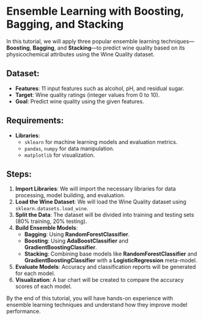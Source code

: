 # Ensemble Learning with Boosting, Bagging, and Stacking

In this tutorial, we will apply three popular ensemble learning techniques—**Boosting**, **Bagging**, and **Stacking**—to predict wine quality based on its physicochemical attributes using the Wine Quality dataset.

## Dataset:
- **Features**: 11 input features such as alcohol, pH, and residual sugar.
- **Target**: Wine quality ratings (integer values from 0 to 10).
- **Goal**: Predict wine quality using the given features.

## Requirements:
- **Libraries**: 
  - `sklearn` for machine learning models and evaluation metrics.
  - `pandas`, `numpy` for data manipulation.
  - `matplotlib` for visualization.

## Steps:
1. **Import Libraries**: We will import the necessary libraries for data processing, model building, and evaluation.
2. **Load the Wine Dataset**: We will load the Wine Quality dataset using `sklearn.datasets.load_wine`.
3. **Split the Data**: The dataset will be divided into training and testing sets (80% training, 20% testing).
4. **Build Ensemble Models**:
   - **Bagging**: Using **RandomForestClassifier**.
   - **Boosting**: Using **AdaBoostClassifier** and **GradientBoostingClassifier**.
   - **Stacking**: Combining base models like **RandomForestClassifier** and **GradientBoostingClassifier** with a **LogisticRegression** meta-model.
5. **Evaluate Models**: Accuracy and classification reports will be generated for each model.
6. **Visualization**: A bar chart will be created to compare the accuracy scores of each model.

By the end of this tutorial, you will have hands-on experience with ensemble learning techniques and understand how they improve model performance.